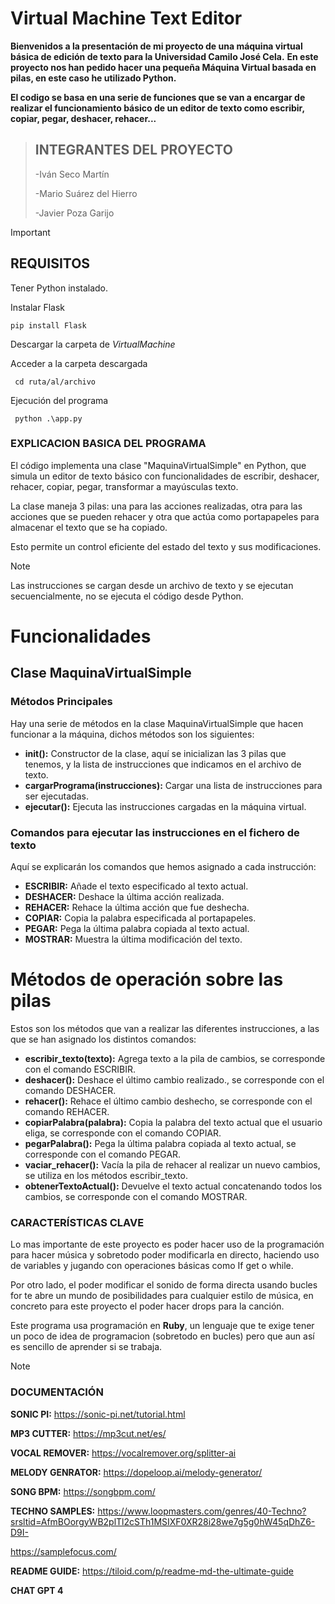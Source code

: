 # Virtual Machine Text Editor
**Bienvenidos a la presentación de mi proyecto de una máquina virtual básica de edición de texto para la Universidad Camilo José Cela.** 
**En este proyecto nos han pedido hacer una pequeña Máquina Virtual basada en pilas, en este caso he utilizado Python.**

**El codigo se basa en una serie de funciones que se van a encargar de realizar el funcionamiento básico de un editor de texto como escribir, copiar, pegar, deshacer, rehacer...**


> ## INTEGRANTES DEL PROYECTO
>  -Iván Seco Martín
>
>  -Mario Suárez del Hierro
>
>  -Javier Poza Garijo

>[!IMPORTANT]
>## REQUISITOS
>Tener Python instalado.
>
>Instalar Flask
>
>     pip install Flask  
>
>Descargar la carpeta de *VirtualMachine*
>
>Acceder a la carpeta descargada
>
>      cd ruta/al/archivo
>
>Ejecución del programa
>
>      python .\app.py
>
>
>
>



>
### EXPLICACION BASICA DEL PROGRAMA
El código implementa una clase "MaquinaVirtualSimple" en Python, que simula un editor de texto básico con funcionalidades de escribir, deshacer, rehacer, copiar, pegar, transformar a mayúsculas texto.

La clase maneja 3 pilas: una para las acciones realizadas, otra para las acciones que se pueden rehacer y otra que actúa como portapapeles para almacenar el texto que se ha copiado.

Esto permite un control eficiente del estado del texto y sus modificaciones.

>[!NOTE]
> Las instrucciones se cargan desde un archivo de texto y se ejecutan secuencialmente, no se ejecuta el código desde Python.

# Funcionalidades
## Clase MaquinaVirtualSimple
### Métodos Principales
Hay una serie de métodos en la clase MaquinaVirtualSimple que hacen funcionar a la máquina, dichos métodos son los siguientes:
- **__init__():** Constructor de la clase, aquí se inicializan las 3 pilas que tenemos, y la lista de instrucciones que indicamos en el archivo de texto.
- **cargarPrograma(instrucciones):** Cargar una lista de instrucciones para ser ejecutadas.
- **ejecutar():** Ejecuta las instrucciones cargadas en la máquina virtual.

### Comandos para ejecutar las instrucciones en el fichero de texto
Aquí se explicarán los comandos que hemos asignado a cada instrucción:
- **ESCRIBIR:** Añade el texto especificado al texto actual.
- **DESHACER:** Deshace la última acción realizada.
- **REHACER:** Rehace la última acción que fue deshecha.
- **COPIAR:** Copia la palabra especificada al portapapeles.
- **PEGAR:** Pega la última palabra copiada al texto actual.
- **MOSTRAR:** Muestra la última modificación del texto.

# Métodos de operación sobre las pilas
Estos son los métodos que van a realizar las diferentes instrucciones, a las que se han asignado los distintos comandos:
- **escribir_texto(texto):**  Agrega texto a la pila de cambios, se corresponde con el comando ESCRIBIR.
- **deshacer():**  Deshace el último cambio realizado., se corresponde con el comando DESHACER.
- **rehacer():**  Rehace el último cambio deshecho, se corresponde con el comando REHACER.
- **copiarPalabra(palabra):**  Copia la palabra del texto actual que el usuario eliga, se corresponde con el comando COPIAR.
- **pegarPalabra():**   Pega la última palabra copiada al texto actual, se corresponde con el comando PEGAR.
- **vaciar_rehacer():**  Vacía la pila de rehacer al realizar un nuevo cambios, se utiliza en los métodos escribir_texto.
- **obtenerTextoActual():**  Devuelve el texto actual concatenando todos los cambios, se corresponde con el comando MOSTRAR.


### CARACTERÍSTICAS CLAVE
Lo mas importante de este proyecto es poder hacer uso de la programación para hacer música y sobretodo poder modificarla en directo, haciendo uso de variables y jugando con operaciones básicas como If get o while.

Por otro lado, el poder modificar el sonido de forma directa usando bucles for te abre un mundo de posibilidades para cualquier estilo de música, en concreto para este proyecto el poder hacer drops para la canción.

Este programa usa programación en **Ruby**, un lenguaje que te exige tener un poco de idea de programacion (sobretodo en bucles) pero que aun así es sencillo de aprender si se trabaja.

>[!NOTE]
>### DOCUMENTACIÓN
> **SONIC PI:** https://sonic-pi.net/tutorial.html
>
> **MP3 CUTTER:** https://mp3cut.net/es/
>
> **VOCAL REMOVER:** https://vocalremover.org/splitter-ai
>
> **MELODY GENRATOR:** https://dopeloop.ai/melody-generator/
>
> **SONG BPM:** https://songbpm.com/
>
> **TECHNO SAMPLES:**
>    https://www.loopmasters.com/genres/40-Techno?srsltid=AfmBOorgyWB2plTl2cSTh1MSIXF0XR28i28we7g5g0hW45qDhZ6-D9I-
>
>    https://samplefocus.com/
>
> **README GUIDE:** https://tiloid.com/p/readme-md-the-ultimate-guide
>
> **CHAT GPT 4**
